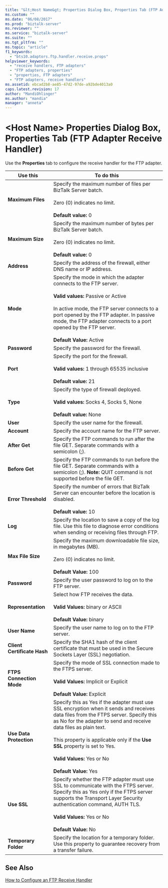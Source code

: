 ```yaml
---
title: "&lt;Host Name&gt; Properties Dialog Box, Properties Tab (FTP Adapter Receive Handler) | Microsoft Docs"
ms.custom: ""
ms.date: "06/08/2017"
ms.prod: "biztalk-server"
ms.reviewer: ""
ms.service: "biztalk-server"
ms.suite: ""
ms.tgt_pltfrm: ""
ms.topic: "article"
f1_keywords: 
  - "bts10.adaptors.ftp.handler.receive.props"
helpviewer_keywords: 
  - "receive handlers, FTP adapters"
  - "FTP adapters, properties"
  - "properties, FTP adapters"
  - "FTP adapters, receive handlers"
ms.assetid: ebcad2b8-ae85-47d2-97de-a92bde4013a0
caps.latest.revision: 17
author: "MandiOhlinger"
ms.author: "mandia"
manager: "anneta"
---
```

# &lt;Host Name&gt; Properties Dialog Box, Properties Tab (FTP Adapter Receive Handler)
Use the **Properties** tab to configure the receive handler for the FTP adapter.  
  
|Use this|To do this|  
|--------------|----------------|  
|**Maximum Files**|Specify the maximum number of files per BizTalk Server batch.<br /><br /> Zero (0) indicates no limit.<br /><br /> **Default value:** 0|  
|**Maximum Size**|Specify the maximum number of bytes per BizTalk Server batch.<br /><br /> Zero (0) indicates no limit.<br /><br /> **Default value:** 0|  
|**Address**|Specify the address of the firewall, either DNS name or IP address.|  
|**Mode**|Specify the mode in which the adapter connects to the FTP server.<br /><br /> **Valid values:** Passive or Active<br /><br /> In active mode, the FTP server connects to a port opened by the FTP adapter. In passive mode, the FTP adapter connects to a port opened by the FTP server.<br /><br /> **Default Value:** Active|  
|**Password**|Specify the password for the firewall.|  
|**Port**|Specify the port for the firewall.<br /><br /> **Valid values:** 1 through 65535 inclusive<br /><br /> **Default value:** 21|  
|**Type**|Specify the type of firewall deployed.<br /><br /> **Valid values:** Socks 4, Socks 5, None<br /><br /> **Default value:** None|  
|**User**|Specify the user name for the firewall.|  
|**Account**|Specify the account name for the FTP server.|  
|**After Get**|Specify the FTP commands to run after the file GET. Separate commands with a semicolon (;).|  
|**Before Get**|Specify the FTP commands to run before the file GET. Separate commands with a semicolon (;). **Note:**  QUIT command is not supported before the file GET.|  
|**Error Threshold**|Specify the number of errors that BizTalk Server can encounter before the location is disabled.<br /><br /> **Default value:** 10|  
|**Log**|Specify the location to save a copy of the log file. Use this file to diagnose error conditions when sending or receiving files through FTP.|  
|**Max File Size**|Specify the maximum downloadable file size, in megabytes (MB).<br /><br /> Zero (0) indicates no limit.<br /><br /> **Default Value:** 100|  
|**Password**|Specify the user password to log on to the FTP server.|  
|**Representation**|Select how FTP receives the data.<br /><br /> **Valid Values:** binary or ASCII<br /><br /> **Default Value:** binary|  
|**User Name**|Specify the user name to log on to the FTP server.|  
|**Client Certificate Hash**|Specify the SHA1 hash of the client certificate that must be used in the Secure Sockets Layer (SSL) negotiation.|  
|**FTPS Connection Mode**|Specify the mode of SSL connection made to the FTPS server.<br /><br /> **Valid Values:** Implicit or Explicit<br /><br /> **Default Value:** Explicit|  
|**Use Data Protection**|Specify this as Yes if the adapter must use SSL encryption when it sends and receives data files from the FTPS server. Specify this as No for the adapter to send and receive data files as plain text.<br /><br /> This property is applicable only if the **Use SSL** property is set to Yes.<br /><br /> **Valid Values:** Yes or No<br /><br /> **Default Value:** Yes|  
|**Use SSL**|Specify whether the FTP adapter must use SSL to communicate with the FTPS server. Specify this as Yes only if the FTPS server supports the Transport Layer Security authentication command, AUTH TLS.<br /><br /> **Valid Values:** Yes or No<br /><br /> **Default Value:** No|  
|**Temporary Folder**|Specify the location for a temporary folder. Use this property to guarantee recovery from a transfer failure.|  
  
## See Also  
 [How to Configure an FTP Receive Handler](http://msdn.microsoft.com/library/e9efdf13-3757-4a8b-9b0a-c3ed10ba352e)